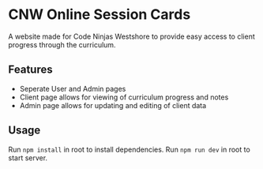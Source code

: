 # CNW Online Session Cards

A website made for Code Ninjas Westshore to provide easy access to client progress through the curriculum.

## Features

- Seperate User and Admin pages
- Client page allows for viewing of curriculum progress and notes
- Admin page allows for updating and editing of client data

## Usage

Run ``npm install`` in root to install dependencies.
Run ``npm run dev`` in root to start server.

